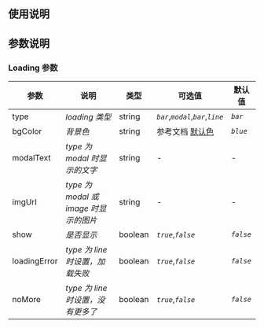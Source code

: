 ## 使用说明

<CodeShow componentName='loading' />

## 参数说明

### Loading 参数

| 参数         | 说明                                  | 类型    | 可选值                             | 默认值    |
| ------------ | ------------------------------------- | ------- | ---------------------------------- | --------- |
| type         | _loading 类型_                        | string  | _`bar`_,_`modal`_,_`bar`_,_`line`_ | _`bar`_   |
| bgColor      | _背景色_                              | string  | 参考文档 [默认色](/mp-colorui-doc/home/color)     | _`blue`_  |
| modalText    | _type 为 modal 时显示的文字_          | string  | -                                  | -         |
| imgUrl       | _type 为 modal 或 image 时显示的图片_ | string  | -                                  | -         |
| show         | _是否显示_                            | boolean | _`true`_,_`false`_                 | _`false`_ |
| loadingError | _type 为 line 时设置，加载失败_       | boolean | _`true`_,_`false`_                 | _`false`_ |
| noMore       | _type 为 line 时设置，没有更多了_     | boolean | _`true`_,_`false`_                 | _`false`_ |

<FloatPhone url="https://yinliangdream.github.io/mp-colorui-h5-demo/#/pages/components/loading/index" />
